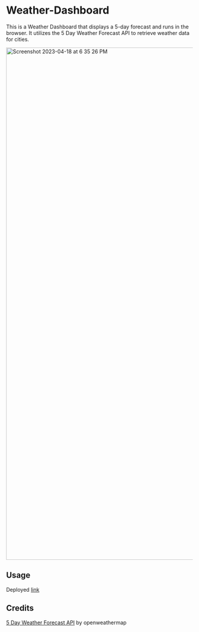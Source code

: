 # Weather-Dashboard
This is a Weather Dashboard that displays a 5-day forecast and runs in the browser. It utilizes the 5 Day Weather Forecast API to retrieve weather data for cities.

<img width="1385" alt="Screenshot 2023-04-18 at 6 35 26 PM" src="https://user-images.githubusercontent.com/128011155/232919920-43be46de-2f8d-4eff-9ecb-06b359dbccfe.png">

## Usage
Deployed [link](https://kali20987.github.io/Weather-Dashboard/)

## Credits
[5 Day Weather Forecast API](https://openweathermap.org/forecast5) by openweathermap